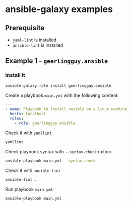# ansible-galaxy examples

## Prerequisite

* `yaml-lint` is installed
* `ansible-lint` is installed

## Example 1 - `geerlingguy.ansible`

### Install it

```sh
ansible-galaxy role install geerlingguy.ansible
```

Create a playbook `main.yml` with the following content:

```yml
---
- name: Playbook to install ansible on a linux machine.
  hosts: localhost
  roles:
    - role: geerlingguy.ansible

```

Check it with `yamllint`

```sh
yamllint .
```

Check playbook syntax with `--syntax-check` option

```sh
ansible-playbook main.yml --syntax-check
```

Check it with `ansible-lint`

```sh
ansible-lint .
```

Run playbook `main.yml`

```sh
ansible-playbook main.yml
```
